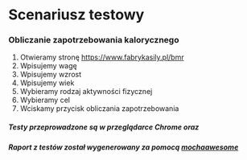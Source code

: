 # Scenariusz testowy

### Obliczanie zapotrzebowania kalorycznego

1.  Otwieramy stronę https://www.fabrykasily.pl/bmr
2.  Wpisujemy wagę
3.  Wpisujemy wzrost
4.  Wpisujemy wiek
5.  Wybieramy rodzaj aktywności fizycznej
6.  Wybieramy cel
7.  Wciskamy przycisk obliczania zapotrzebowania

##### Testy przeprowadzone są w przeglądarce Chrome oraz 
##### Raport z testów został wygenerowany za pomocą [mochaawesome](https://www.npmjs.com/package/mochawesome-report-generator)
